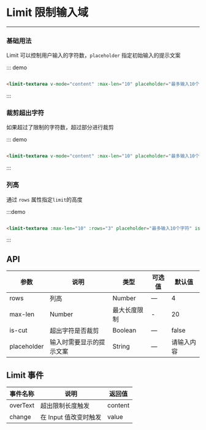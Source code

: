# Limit 限制输入域
----
### 基础用法
Limit 可以控制用户输入的字符数，```placeholder``` 指定初始输入的提示文案
<div class="demo-block">
  <limit-textarea :maxLen="10" placeholder="最多输入10个字符"></limit-textarea>
</div>

::: demo
```html

<limit-textarea v-mode="content" :max-len="10" placeholder="最多输入10个字符"></limit-textarea>

```
:::


### 裁剪超出字符
如果超过了限制的字符数，超过部分进行裁剪

<div class="demo-block">
<limit-textarea :max-len="10" placeholder="最多输入10个字符" isCut></limit-textarea>
</div>

::: demo
```html

<limit-textarea v-mode="content" :max-len="10" placeholder="最多输入10个字符" is-cut></limit-textarea>

```
:::

### 列高
通过 ```rows``` 属性指定```limit```的高度

<div class="demo-block">
<limit-textarea :max-len="10" :rows="3" placeholder="最多输入10个字符" is-cut></limit-textarea>
</div>


:::demo
```html

<limit-textarea :max-len="10" :rows="3" placeholder="最多输入10个字符" is-cut></limit-textarea>

```
:::

<script>
export default {
  data() {
    return {
      content: ''
    };
  }
}
</script>


## API

| 参数      | 说明          | 类型      | 可选值                           | 默认值  |
|---------- |-------------- |---------- |--------------------------------  |-------- |
| rows | 列高 | Number | — | 4 |
| max-len | Number | 最大长度限制 | - | 20 |
| is-cut | 超出字符是否裁剪 | Boolean | — | false |
| placeholder | 输入时需要显示的提示文案 | String | — | 请输入内容 |


## Limit 事件

| 事件名称      | 说明          | 返回值  |
|---------- |-------------- |---------- |
| overText | 超出限制长度触发 | content |
|change   | 在 Input 值改变时触发| value |
